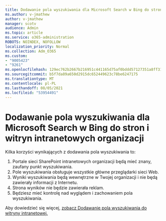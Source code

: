 ```yaml
---
title: Dodawanie pola wyszukiwania dla Microsoft Search w Bing do stron i witryn intranetowych organizacji
ms.author: v-jmathew
author: v-jmathew
manager: scotv
audience: Admin
ms.topic: article
ms.service: o365-administration
ROBOTS: NOINDEX, NOFOLLOW
localization_priority: Normal
ms.collection: Adm_O365
ms.custom:
- "9005423"
- "9261"
ms.openlocfilehash: 129ec762b2667b216951c441165d75af0bddd57127351a8ff31fc2793e4479d8
ms.sourcegitcommit: b5f7da89a650d2915dc652449623c78be6247175
ms.translationtype: MT
ms.contentlocale: pl-PL
ms.lasthandoff: 08/05/2021
ms.locfileid: "53954491"
---
```

# <a name="add-a-search-box-for-microsoft-search-in-bing-to-your-organizations-intranet-sites-and-pages"></a>Dodawanie pola wyszukiwania dla Microsoft Search w Bing do stron i witryn intranetowych organizacji

Kilka korzyści wynikających z dodawania pola wyszukiwania to:

1. Portale sieci SharePoint intranetowych organizacji będą mieć znany, zaufany punkt wyszukiwania.
2. Pole wyszukiwania obsługuje wszystkie główne przeglądarki sieci Web.
3. Wyniki wyszukiwania będą wewnętrzne w Twojej organizacji i nie będą zawierały informacji z Internetu.
4. Strona wyników nie będzie zawierała reklam.
5. Będziesz mieć kontrolę nad wyglądem i zachowaniem pola wyszukiwania.

Aby dowiedzieć się więcej, [zobacz Dodawanie pola wyszukiwania do witryny intranetowej.](https://go.microsoft.com/fwlink/?linkid=2151387)
